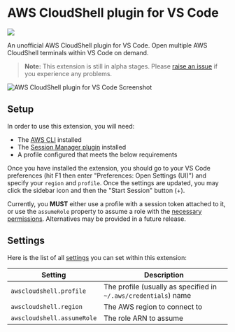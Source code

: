 # AWS CloudShell plugin for VS Code

[![](https://img.shields.io/badge/-VS%20Code%20Marketplace-brightgreen)](https://marketplace.visualstudio.com/items?itemName=iann0036.aws-cloudshell)

An unofficial AWS CloudShell plugin for VS Code. Open multiple AWS CloudShell terminals within VS Code on demand.

>**Note:** This extension is still in alpha stages. Please [raise an issue](https://github.com/iann0036/vscode-aws-cloudshell/issues) if you experience any problems.

![AWS CloudShell plugin for VS Code Screenshot](https://raw.githubusercontent.com/iann0036/vscode-aws-cloudshell/master/resources/screenshot.png)

## Setup

In order to use this extension, you will need:

* The [AWS CLI](https://docs.aws.amazon.com/cli/latest/userguide/install-cliv2.html) installed
* The [Session Manager plugin](https://docs.aws.amazon.com/systems-manager/latest/userguide/session-manager-working-with-install-plugin.html) installed
* A profile configured that meets the below requirements

Once you have installed the extension, you should go to your VS Code preferences (hit F1 then enter "Preferences: Open Settings (UI)") and specify your `region` and `profile`. Once the settings are updated, you may click the sidebar icon and then the "Start Session" button (+).

Currently, you **MUST** either use a profile with a session token attached to it, or use the `assumeRole` property to assume a role with the [necessary permissions](https://console.aws.amazon.com/iam/home?region=us-east-1#/policies/arn:aws:iam::aws:policy/AWSCloudShellFullAccess$jsonEditor). Alternatives may be provided in a future release.


## Settings

Here is the list of all [settings](https://code.visualstudio.com/docs/getstarted/settings) you can set within this extension:

Setting | Description
------- | -----------
`awscloudshell.profile` | The profile (usually as specified in `~/.aws/credentials`) name
`awscloudshell.region` | The AWS region to connect to
`awscloudshell.assumeRole` | The role ARN to assume

